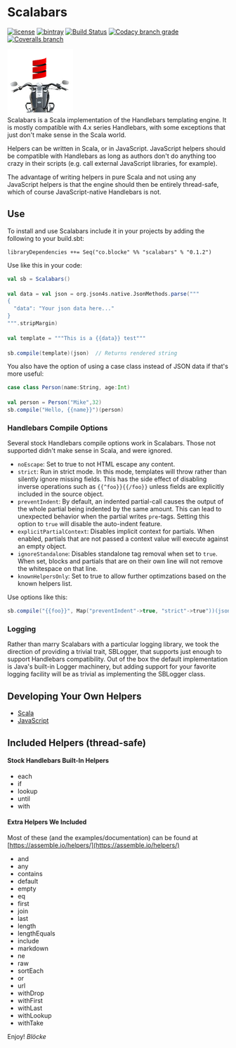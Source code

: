   
# Scalabars 

[![license](https://img.shields.io/github/license/mashape/apistatus.svg?maxAge=86400)](https://opensource.org/licenses/MIT)  [![bintray](https://api.bintray.com/packages/blocke/releases/scalabars/images/download.svg)](https://bintray.com/blocke/releases/scalabars/_latestVersion)  [![Build Status](https://img.shields.io/travis/gzoller/Scalabars.svg?branch=master)](https://travis-ci.org/gzoller/Scalabars)  [![Codacy branch grade](https://img.shields.io/codacy/grade/9437bb8b88464096b1a848ba0eed8b7d/master.svg?maxAge=2592000)](https://www.codacy.com/app/gzoller/Scalabars?utm_source=github.com&amp;utm_medium=referral&amp;utm_content=gzoller/Scalabars&amp;utm_campaign=Badge_Grade)  [![Coveralls branch](https://img.shields.io/coveralls/gzoller/Scalabars/master.svg?maxAge=360)](https://coveralls.io/github/gzoller/Scalabars)  
  
![scalabars](scalabars.jpg)  
Scalabars is a Scala implementation of the Handlebars templating engine.  It is mostly compatible with  4.x series Handlebars, with some exceptions that just don't make sense in the Scala world.  
  
Helpers can be written in Scala, or in JavaScript.  JavaScript helpers should be compatible with Handlebars as long as authors don't do anything too crazy in their scripts (e.g. call external JavaScript libraries, for example).  
  
The advantage of writing helpers in pure Scala and not using any JavaScript helpers is that the engine should then be entirely thread-safe, which of course JavaScript-native Handlebars is not.  
  
## Use  
  
To install and use Scalabars include it in your projects by adding the following to your build.sbt:  
 ``` 
 libraryDependencies ++= Seq("co.blocke" %% "scalabars" % "0.1.2")  
 ```

Use like this in your code:

```scala
val sb = Scalabars()

val data = val json = org.json4s.native.JsonMethods.parse("""
{
  "data": "Your json data here..."
}
""".stripMargin)

val template = """This is a {{data}} test"""

sb.compile(template)(json)  // Returns rendered string
``` 

You also have the option of using a case class instead of JSON data if that's more useful:

```scala
case class Person(name:String, age:Int)

val person = Person("Mike",32)
sb.compile("Hello, {{name}}")(person)
```

### Handlebars Compile Options
Several stock Handlebars compile options work in Scalabars.  Those not supported didn't make sense in Scala, and were ignored.

- `noEscape`: Set to true to not HTML escape any content.
- `strict`: Run in strict mode. In this mode, templates will throw rather than silently ignore missing fields. This has the side effect of disabling inverse operations such as  `{{^foo}}{{/foo}}`  unless fields are explicitly included in the source object.
- `preventIndent`: By default, an indented partial-call causes the output of the whole partial being indented by the same amount. This can lead to unexpected behavior when the partial writes  `pre`-tags. Setting this option to  `true`  will disable the auto-indent feature.
- `explicitPartialContext`: Disables implicit context for partials. When enabled, partials that are not passed a context value will execute against an empty object.
- `ignoreStandalone`: Disables standalone tag removal when set to  `true`. When set, blocks and partials that are on their own line will not remove the whitespace on that line.
- `knownHelpersOnly`: Set to true to allow further optimzations based on the known helpers list.

Use options like this:

```scala
sb.compile("{{foo}}", Map("preventIndent"->true, "strict"->true"))(json)
```

### Logging
Rather than marry Scalabars with a particular logging library, we took the direction of providing a trivial trait, SBLogger, that supports
just enough to support Handlebars compatibility.  Out of the box the default implementation is Java's built-in Logger machinery, but
adding support for your favorite logging facility will be as trivial as implementing the SBLogger class. 

## Developing Your Own Helpers  
  
* [Scala](scalaHelper.md)  
* [JavaScript](jsHelper.md)  
  
## Included Helpers (thread-safe)  
  
#### Stock Handlebars Built-In Helpers  
* each  
* if  
* lookup  
* until  
* with  
  
#### Extra Helpers We Included  
Most of these (and the examples/documentation) can be found at [https://assemble.io/helpers/](https://assemble.io/helpers/)  
* and  
* any  
* contains  
* default  
* empty  
* eq  
* first  
* join  
* last  
* length  
* lengthEquals  
* include  
* markdown  
* ne  
* raw  
* sortEach  
* or  
* url  
* withDrop  
* withFirst  
* withLast  
* withLookup  
* withTake  
  
Enjoy!
*Blöcke*
